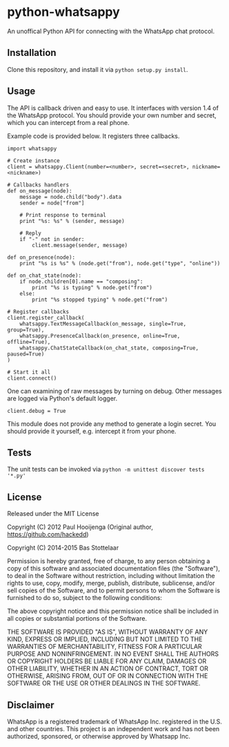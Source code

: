 # python-whatsappy
An unoffical Python API for connecting with the WhatsApp chat protocol.

## Installation
Clone this repository, and install it via `python setup.py install`.

## Usage
The API is callback driven and easy to use. It interfaces with version 1.4 of
the WhatsApp protocol. You should provide your own number and secret, which you
can intercept from a real phone.

Example code is provided below. It registers three callbacks.

```
import whatsappy

# Create instance
client = whatsappy.Client(number=<number>, secret=<secret>, nickname=<nickname>)

# Callbacks handlers
def on_message(node):
    message = node.child("body").data
    sender = node["from"]

    # Print response to terminal
    print "%s: %s" % (sender, message)

    # Reply
    if "-" not in sender:
        client.message(sender, message)

def on_presence(node):
    print "%s is %s" % (node.get("from"), node.get("type", "online"))

def on_chat_state(node):
    if node.children[0].name == "composing":
        print "%s is typing" % node.get("from")
    else:
        print "%s stopped typing" % node.get("from")

# Register callbacks
client.register_callback(
    whatsappy.TextMessageCallback(on_message, single=True, group=True),
    whatsappy.PresenceCallback(on_presence, online=True, offline=True),
    whatsappy.ChatStateCallback(on_chat_state, composing=True, paused=True)
)

# Start it all
client.connect()
```

One can examining of raw messages by turning on debug. Other messages are logged
via Python's default logger.

```
client.debug = True
```

This module does not provide any method to generate a login secret. You should
provide it yourself, e.g. intercept it from your phone.

## Tests
The unit tests can be invoked via `python -m unittest discover tests '*.py'`

## License
Released under the MIT License

Copyright (C) 2012 Paul Hooijenga (Original author, https://github.com/hackedd)

Copyright (C) 2014-2015 Bas Stottelaar

Permission is hereby granted, free of charge, to any person obtaining a copy of
this software and associated documentation files (the "Software"), to deal in
the Software without restriction, including without limitation the rights to
use, copy, modify, merge, publish, distribute, sublicense, and/or sell copies
of the Software, and to permit persons to whom the Software is furnished to do
so, subject to the following conditions:

The above copyright notice and this permission notice shall be included in all
copies or substantial portions of the Software.

THE SOFTWARE IS PROVIDED "AS IS", WITHOUT WARRANTY OF ANY KIND, EXPRESS OR
IMPLIED, INCLUDING BUT NOT LIMITED TO THE WARRANTIES OF MERCHANTABILITY, FITNESS
FOR A PARTICULAR PURPOSE AND NONINFRINGEMENT. IN NO EVENT SHALL THE AUTHORS OR
COPYRIGHT HOLDERS BE LIABLE FOR ANY CLAIM, DAMAGES OR OTHER LIABILITY, WHETHER
IN AN ACTION OF CONTRACT, TORT OR OTHERWISE, ARISING FROM, OUT OF OR IN
CONNECTION WITH THE SOFTWARE OR THE USE OR OTHER DEALINGS IN THE SOFTWARE.

## Disclaimer
WhatsApp is a registered trademark of WhatsApp Inc. registered in the U.S. and
other countries. This project is an independent work and has not been
authorized, sponsored, or otherwise approved by Whatsapp Inc.
